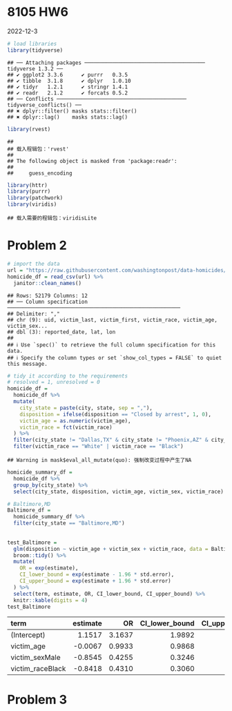 8105 HW6
================
2022-12-3

``` r
# load libraries
library(tidyverse)
```

    ## ── Attaching packages ─────────────────────────────────────── tidyverse 1.3.2 ──
    ## ✔ ggplot2 3.3.6      ✔ purrr   0.3.5 
    ## ✔ tibble  3.1.8      ✔ dplyr   1.0.10
    ## ✔ tidyr   1.2.1      ✔ stringr 1.4.1 
    ## ✔ readr   2.1.2      ✔ forcats 0.5.2 
    ## ── Conflicts ────────────────────────────────────────── tidyverse_conflicts() ──
    ## ✖ dplyr::filter() masks stats::filter()
    ## ✖ dplyr::lag()    masks stats::lag()

``` r
library(rvest)
```

    ## 
    ## 载入程辑包：'rvest'
    ## 
    ## The following object is masked from 'package:readr':
    ## 
    ##     guess_encoding

``` r
library(httr)
library(purrr)
library(patchwork)
library(viridis)
```

    ## 载入需要的程辑包：viridisLite

# Problem 2

``` r
# import the data 
url = "https://raw.githubusercontent.com/washingtonpost/data-homicides/master/homicide-data.csv"
homicide_df = read_csv(url) %>% 
  janitor::clean_names()
```

    ## Rows: 52179 Columns: 12
    ## ── Column specification ────────────────────────────────────────────────────────
    ## Delimiter: ","
    ## chr (9): uid, victim_last, victim_first, victim_race, victim_age, victim_sex...
    ## dbl (3): reported_date, lat, lon
    ## 
    ## ℹ Use `spec()` to retrieve the full column specification for this data.
    ## ℹ Specify the column types or set `show_col_types = FALSE` to quiet this message.

``` r
# tidy it according to the requirements
# resolved = 1, unresolved = 0
homicide_df = 
  homicide_df %>% 
  mutate(
    city_state = paste(city, state, sep = ","),
    disposition = ifelse(disposition == "Closed by arrest", 1, 0),
    victim_age = as.numeric(victim_age),
    victim_race = fct(victim_race)
  ) %>% 
  filter(city_state != "Dallas,TX" & city_state != "Phoenix,AZ" & city_state != "Kansas City,MO" & city_state != "Tulsa,AL") %>% 
  filter(victim_race == "White" | victim_race == "Black")
```

    ## Warning in mask$eval_all_mutate(quo): 强制改变过程中产生了NA

``` r
homicide_summary_df = 
  homicide_df %>% 
  group_by(city_state) %>% 
  select(city_state, disposition, victim_age, victim_sex, victim_race)
```

``` r
# Baltimore,MD
Baltimore_df = 
  homicide_summary_df %>% 
  filter(city_state == "Baltimore,MD") 
  
 
test_Baltimore = 
  glm(disposition ~ victim_age + victim_sex + victim_race, data = Baltimore_df, family = binomial()) %>%
  broom::tidy() %>% 
  mutate(
    OR = exp(estimate),
    CI_lower_bound = exp(estimate - 1.96 * std.error),
    CI_upper_bound = exp(estimate + 1.96 * std.error)
  ) %>% 
  select(term, estimate, OR, CI_lower_bound, CI_upper_bound) %>% 
  knitr::kable(digits = 4)
test_Baltimore
```

| term             | estimate |     OR | CI_lower_bound | CI_upper_bound |
|:-----------------|---------:|-------:|---------------:|---------------:|
| (Intercept)      |   1.1517 | 3.1637 |         1.9892 |         5.0315 |
| victim_age       |  -0.0067 | 0.9933 |         0.9868 |         0.9998 |
| victim_sexMale   |  -0.8545 | 0.4255 |         0.3246 |         0.5579 |
| victim_raceBlack |  -0.8418 | 0.4310 |         0.3060 |         0.6069 |

# Problem 3
